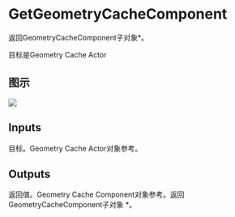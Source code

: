 # GetGeometryCacheComponent

返回GeometryCacheComponent子对象*。

目标是Geometry Cache Actor

## 图示

![]($-20221218-18235412.png)

## Inputs

目标。Geometry Cache Actor对象参考。 

## Outputs

返回值。Geometry Cache Component对象参考。返回GeometryCacheComponent子对象 *。
